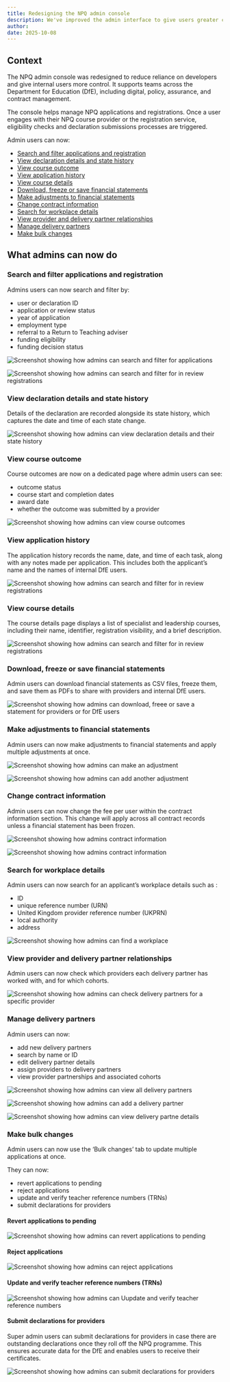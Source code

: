 ```yaml
---
title: Redesigning the NPQ admin console 
description: We've improved the admin interface to give users greater control and functionality, enabling them to make changes that previously required developer support.
author: 
date: 2025-10-08
---
```


## Context

The NPQ admin console was redesigned to reduce reliance on developers and give internal users more control. It supports teams across the Department for Education (DfE), including digital, policy, assurance, and contract management.

The console helps manage NPQ applications and registrations. Once a user engages with their NPQ course provider or the registration service, eligibility checks and declaration submissions processes are triggered.

Admin users can now:

- [Search and filter applications and registration](#search-and-filter-applications-and-registration)
- [View declaration details and state history](#view-declaration-details-and-state-history)
- [View course outcome](#view-course-outcome)
- [View application history](#view-application-history)
- [View course details](#view-course-details)
- [Download, freeze or save financial statements](#download%2C-freeze-or-save-financial-statements)
- [Make adjustments to financial statements](#make-adjustments-to-financial-statements)
- [Change contract information](#change-contract-information)
- [Search for workplace details](#search-for-workplace-details)
- [View provider and delivery partner relationships](#view-provider-and-delivery-partner-relationships)
- [Manage delivery partners](#manage-delivery-partners)
- [Make bulk changes](#make-bulk-changes)

## What admins can now do

### Search and filter applications and registration

Admins users can now search and filter by:

* user or declaration ID
* application or review status
* year of application
* employment type
* referral to a Return to Teaching adviser
* funding eligibility
* funding decision status


![Screenshot showing how admins can search and filter for applications](/register-for-an-npq/2025-10-08-redesigning-admin-console/applications.png)

![Screenshot showing how admins can search and filter for in review registrations](/register-for-an-npq/2025-10-08-redesigning-admin-console/in-review.png)

### View declaration details and state history 

Details of the declaration are recorded alongside its state history, which captures the date and time of each state change.

![Screenshot showing how admins can view declaration details and their state history](/register-for-an-npq/2025-10-08-redesigning-admin-console/dec-details.png)
 
### View course outcome

Course outcomes are now on a dedicated page where admin users can see:

* outcome status
* course start and completion dates
* award date
* whether the outcome was submitted by a provider

![Screenshot showing how admins can view course outcomes](/register-for-an-npq/2025-10-08-redesigning-admin-console/course-outcome.png)

### View application history

The application history records the name, date, and time of each task, along with any notes made per application. This includes both the applicant’s name and the names of internal DfE users.

![Screenshot showing how admins can search and filter for in review registrations](/register-for-an-npq/2025-10-08-redesigning-admin-console/app-history.png)

### View course details

The course details page displays a list of specialist and leadership courses, including their name, identifier, registration visibility, and a brief description.

![Screenshot showing how admins can search and filter for in review registrations](/register-for-an-npq/2025-10-08-redesigning-admin-console/course-details.png)

### Download, freeze or save financial statements

Admin users can download financial statements as CSV files, freeze them, and save them as PDFs to share with providers and internal DfE users.

![Screenshot showing how admins can download, freee or save a statement for providers or for DfE users](/register-for-an-npq/2025-10-08-redesigning-admin-console/download-statements.png)

### Make adjustments to financial statements

Admin users can now make adjustments to financial statements and apply multiple adjustments at once.

![Screenshot showing how admins can make an adjustment](/register-for-an-npq/2025-10-08-redesigning-admin-console/adjustment.png)

![Screenshot showing how admins can add another adjustment](/register-for-an-npq/2025-10-08-redesigning-admin-console/another-adjustment.png)

### Change contract information

Admin users can now change the fee per user within the contract information section. This change will apply across all contract records unless a financial statement has been frozen.

![Screenshot showing how admins contract information](/register-for-an-npq/2025-10-08-redesigning-admin-console/contract.png)

![Screenshot showing how admins contract information](/register-for-an-npq/2025-10-08-redesigning-admin-console/change-fee.png)

### Search for workplace details
Admin users can now search for an applicant’s workplace details such as :

* ID
* unique reference number (URN)
* United Kingdom provider reference number (UKPRN)
* local authority
* address

![Screenshot showing how admins can find a workplace](/register-for-an-npq/2025-10-08-redesigning-admin-console/workplaces.png)

### View provider and delivery partner relationships

Admin users can now check which providers each delivery partner has worked with, and for which cohorts.

![Screenshot showing how admins can check delivery partners for a specific provider](/register-for-an-npq/2025-10-08-redesigning-admin-console/provider-dp.png)

### Manage delivery partners

Admin users can now:

* add new delivery partners
* search by name or ID
* edit delivery partner details
* assign providers to delivery partners
* view provider partnerships and associated cohorts

![Screenshot showing how admins can view all delivery partners](/register-for-an-npq/2025-10-08-redesigning-admin-console/dp.png)

![Screenshot showing how admins can add a delivery partner](/register-for-an-npq/2025-10-08-redesigning-admin-console/add-dp.png)

![Screenshot showing how admins can view delivery partne details](/register-for-an-npq/2025-10-0-redesigning-admin-console/dp-details.png)




### Make bulk changes

Admin users can now use the ‘Bulk changes’ tab to update multiple applications at once.

They can now:

* revert applications to pending
* reject applications
* update and verify teacher reference numbers (TRNs)
* submit declarations for providers

#### Revert applications to pending 

![Screenshot showing how admins can revert applications to pending](/register-for-an-npq/2025-10-08-redesigning-admin-console/revert.png)

#### Reject applications

![Screenshot showing how admins can reject applications ](/register-for-an-npq/2025-10-08-redesigning-admin-console/reject.png)

#### Update and verify teacher reference numbers (TRNs)

 ![Screenshot showing how admins can Uupdate and verify teacher reference numbers ](/register-for-an-npq/2025-10-08-redesigning-admin-console/trn.png)

#### Submit declarations for providers

Super admin users can submit declarations for providers in case there are outstanding declarations once they roll off the NPQ programme. This ensures accurate data for the DfE and enables users to receive their certificates.

 ![Screenshot showing how admins can submit declarations for providers ](/register-for-an-npq/2025-10-08-redesigning-admin-console/decs-providers.png)












 




